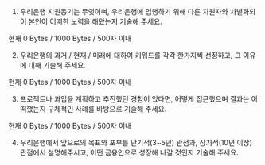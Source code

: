 1. 우리은행 지원동기는 무엇이며, 우리은행에 입행하기 위해 다른 지원자와 차별화되어 본인이 어떠한 노력을 해왔는지 기술해 주세요.

현재 0 Bytes / 1000 Bytes / 500자 이내

2. 우리은행의 과거 / 현재 / 미래에 대하여 키워드를 각각 한가지씩 선정하고, 그 이유에 대해 기술해 주세요.

현재 0 Bytes / 1000 Bytes / 500자 이내

3. 프로젝트나 과업을 계획하고 추진했던 경험이 있다면, 어떻게 접근했으며 결과는 어떠했는지 구체적인 사례를 바탕으로 기술해 주세요.

현재 0 Bytes / 1000 Bytes / 500자 이내

4. 우리은행에서 앞으로의 목표와 포부를 단기적(3~5년) 관점과, 장기적(10년 이상) 관점에서 설명해주시고, 
어떤 금융인으로 성장해 나갈 것인지 기술해 주세요.
